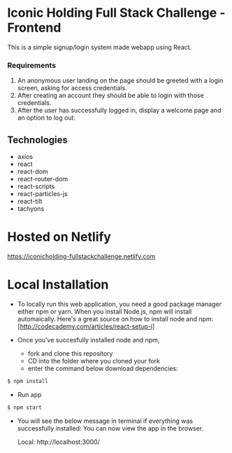 # Iconic Holding Full Stack Challenge - Frontend

This is a simple signup/login system made webapp using React.

### Requirements 
1. An anonymous user landing on the page should be greeted with a login screen, asking
for access credentials.
2. After creating an account they should be able to login with those credentials.
3. After the user has successfully logged in, display a welcome page and an option to log
out.

## Technologies
* axios
* react
* react-dom
* react-router-dom
* react-scripts
* react-particles-js
* react-tilt
* tachyons

# Hosted on Netlify
https://iconicholding-fullstackchallenge.netlify.com

# Local Installation
* To locally run this web application, you need a good package manager either npm or yarn. 
When you install Node.js, npm will install automaically. Here's a great source on how to install node and npm: [http://codecademy.com/articles/react-setup-i]

* Once you've succesfully installed node and npm,
  - fork and clone this repository
  - CD into the folder where you cloned your fork
  - enter the command below download dependencies:
```sh
$ npm install
```
* Run app

```sh
$ npm start
```
* You will see the below message in terminal if everything was successfully installed:
You can now view the app in the browser.

  Local:            http://localhost:3000/

